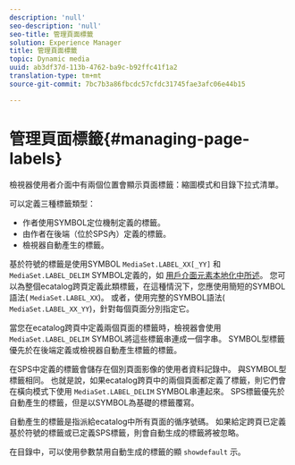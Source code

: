 ```yaml
---
description: 'null'
seo-description: 'null'
seo-title: 管理頁面標籤
solution: Experience Manager
title: 管理頁面標籤
topic: Dynamic media
uuid: ab3df37d-113b-4762-ba9c-b92ffc41f1a2
translation-type: tm+mt
source-git-commit: 7bc7b3a86fbcdc57cfdc31745fae3afc06e44b15

---
```



# 管理頁面標籤{#managing-page-labels}

檢視器使用者介面中有兩個位置會顯示頁面標籤：縮圖模式和目錄下拉式清單。

可以定義三種標籤類型：

* 作者使用SYMBOL定位機制定義的標籤。
* 由作者在後端（位於SPS內）定義的標籤。
* 檢視器自動產生的標籤。

基於符號的標籤是使用SYMBOL `MediaSet.LABEL_XX[_YY]` 和 `MediaSet.LABEL_DELIM` SYMBOL定義的，如 [用戶介面元素本地化中所述](../../c-html5-s7-aem-asset-viewers/c-html5-20-ecatalog-viewer-about/c-html5-20-ecatalog-viewer-localization.md#concept-cbfc39344c494eb7b9f6a272cff0cc74)。 您可以為整個ecatalog跨頁定義此類標籤，在這種情況下，您應使用簡短的SYMBOL語法( `MediaSet.LABEL_XX`)。 或者，使用完整的SYMBOL語法( `MediaSet.LABEL_XX_YY`)，針對每個頁面分別指定它。

當您在ecatalog跨頁中定義兩個頁面的標籤時，檢視器會使用 `MediaSet.LABEL_DELIM` SYMBOL將這些標籤串連成一個字串。 SYMBOL型標籤優先於在後端定義或檢視器自動產生標籤的標籤。

在SPS中定義的標籤會儲存在個別頁面影像的使用者資料記錄中。 與SYMBOL型標籤相同。 也就是說，如果ecatalog跨頁中的兩個頁面都定義了標籤，則它們會在橫向模式下使用 `MediaSet.LABEL_DELIM` SYMBOL串連起來。 SPS標籤優先於自動產生的標籤，但是以SYMBOL為基礎的標籤覆寫。

自動產生的標籤是指派給ecatalog中所有頁面的循序號碼。 如果給定跨頁已定義基於符號的標籤或已定義SPS標籤，則會自動生成的標籤將被忽略。

在目錄中，可以使用參數禁用自動生成的標籤的顯 `showdefault` 示。
